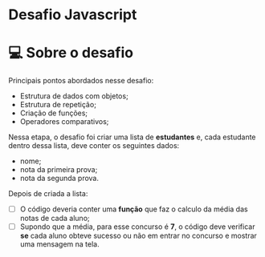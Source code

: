 # Desafio Javascript



# 💻 Sobre o desafio

Principais pontos abordados nesse desafio:

- Estrutura de dados com objetos;
- Estrutura de repetição;
- Criação de funções;
- Operadores comparativos;



Nessa etapa, o desafio foi criar uma lista de **estudantes** e, cada estudante dentro dessa lista, deve conter os seguintes dados:

- nome;
- nota da primeira prova;
- nota da segunda prova.



Depois de criada a lista:

- [ ] O código deveria conter uma **função** que faz o calculo da média das notas de cada aluno;
- [ ] Supondo que a média, para esse concurso é **7**, o código deve verificar **se** cada aluno obteve sucesso ou não em entrar no concurso e mostrar uma mensagem na tela.